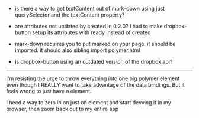 - is there a way to get textContent out of mark-down using just querySelector
and the textContent property?

- are attributes not updated by created in 0.2.0? I had to make dropbox-button
setup its attributes with ready instead of created

- mark-down requires you to put marked on your page. it should be imported.
it should also sibling import polymer.html

- is dropbox-button using an outdated version of the dropbox api?

---

I'm resisting the urge to throw everything into one big polymer element even though I REALLY want to take advantage of the data bindings. But it feels wrong to just have a <my-app> element.

I need a way to zero in on just on element and start devving it in my browser,
then zoom back out to my entire app